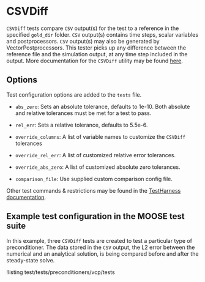 # CSVDiff

`CSVDiff` tests compare `CSV` output(s) for the test to a reference in the specified
`gold_dir` folder. `CSV` output(s) contains time steps, scalar variables and postprocessors.
`CSV` output(s) may also be generated by VectorPostprocessors.
This tester picks up any difference between the reference file and the simulation
output, at any time step included in the output.
More documentation for the `CSVDiff` utility may be found [here](CSVDiff.md).

## Options

Test configuration options are added to the `tests` file.

- `abs_zero`: Sets an absolute tolerance, defaults to 1e-10. Both absolute and relative tolerances must
  be met for a test to pass.

- `rel_err`: Sets a relative tolerance, defaults to 5.5e-6.

- `override_columns`: A list of variable names to customize the `CSVDiff` tolerances

- `override_rel_err`: A list of customized relative error tolerances.

- `override_abs_zero`: A list of customized absolute zero tolerances.

- `comparison_file`: Use supplied custom comparison config file.


Other test commands & restrictions may be found in the [TestHarness documentation](TestHarness.md).

## Example test configuration in the MOOSE test suite

In this example, three `CSVDiff` tests are created to test a particular type of preconditioner.
The data stored in the `CSV` output, the L2 error between the numerical and an analytical solution,
is being compared before and after the steady-state solve.

!listing test/tests/preconditioners/vcp/tests
